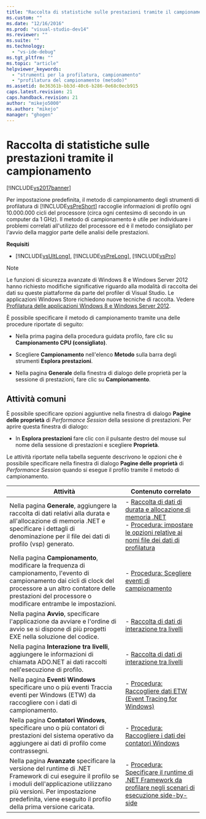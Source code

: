 ```yaml
---
title: "Raccolta di statistiche sulle prestazioni tramite il campionamento | Microsoft Docs"
ms.custom: ""
ms.date: "12/16/2016"
ms.prod: "visual-studio-dev14"
ms.reviewer: ""
ms.suite: ""
ms.technology: 
  - "vs-ide-debug"
ms.tgt_pltfrm: ""
ms.topic: "article"
helpviewer_keywords: 
  - "strumenti per la profilatura, campionamento"
  - "profilatura del campionamento (metodo)"
ms.assetid: 8e36361b-bb3d-40c6-b286-0e68c0ecb915
caps.latest.revision: 21
caps.handback.revision: 21
author: "mikejo5000"
ms.author: "mikejo"
manager: "ghogen"
---
```

# Raccolta di statistiche sulle prestazioni tramite il campionamento
[!INCLUDE[vs2017banner](../code-quality/includes/vs2017banner.md)]

Per impostazione predefinita, il metodo di campionamento degli strumenti di profilatura di [!INCLUDE[vsPreShort](../code-quality/includes/vspreshort_md.md)] raccoglie informazioni di profilo ogni 10.000.000 cicli del processore \(circa ogni centesimo di secondo in un computer da 1 GHz\).  Il metodo di campionamento è utile per individuare i problemi correlati all'utilizzo del processore ed è il metodo consigliato per l'avvio della maggior parte delle analisi delle prestazioni.  
  
 **Requisiti**  
  
-   [!INCLUDE[vsUltLong](../code-quality/includes/vsultlong_md.md)], [!INCLUDE[vsPreLong](../code-quality/includes/vsprelong_md.md)], [!INCLUDE[vsPro](../code-quality/includes/vspro_md.md)]  
  
> [!NOTE]
>  Le funzioni di sicurezza avanzate di Windows 8 e Windows Server 2012 hanno richiesto modifiche significative riguardo alla modalità di raccolta dei dati su queste piattaforme da parte del profiler di Visual Studio.  Le applicazioni Windows Store richiedono nuove tecniche di raccolta.  Vedere [Profilatura delle applicazioni Windows 8 e Windows Server 2012](../profiling/performance-tools-on-windows-8-and-windows-server-2012-applications.md).  
  
 È possibile specificare il metodo di campionamento tramite una delle procedure riportate di seguito:  
  
-   Nella prima pagina della procedura guidata profilo, fare clic su **Campionamento CPU \(consigliato\)**.  
  
-   Scegliere **Campionamento** nell'elenco **Metodo** sulla barra degli strumenti **Esplora prestazioni**.  
  
-   Nella pagina **Generale** della finestra di dialogo delle proprietà per la sessione di prestazioni, fare clic su **Campionamento**.  
  
## Attività comuni  
 È possibile specificare opzioni aggiuntive nella finestra di dialogo **Pagine delle proprietà** di *Performance Session* della sessione di prestazioni.  Per aprire questa finestra di dialogo:  
  
-   In **Esplora prestazioni** fare clic con il pulsante destro del mouse sul nome della sessione di prestazioni e scegliere **Proprietà**.  
  
 Le attività riportate nella tabella seguente descrivono le opzioni che è possibile specificare nella finestra di dialogo **Pagine delle proprietà** di *Performance Session* quando si esegue il profilo tramite il metodo di campionamento.  
  
|Attività|Contenuto correlato|  
|--------------|-------------------------|  
|Nella pagina **Generale**, aggiungere la raccolta di dati relativi alla durata e all'allocazione di memoria .NET e specificare i dettagli di denominazione per il file dei dati di profilo \(vsp\) generato.|-   [Raccolta di dati di durata e allocazione di memoria .NET](../profiling/collecting-dotnet-memory-allocation-and-lifetime-data.md)<br />-   [Procedura: impostare le opzioni relative ai nomi file dei dati di profilatura](../profiling/how-to-set-performance-data-file-name-options.md)|  
|Nella pagina **Campionamento**, modificare la frequenza di campionamento, l'evento di campionamento dai cicli di clock del processore a un altro contatore delle prestazioni del processore o modificare entrambe le impostazioni.|-   [Procedura: Scegliere eventi di campionamento](../profiling/how-to-choose-sampling-events.md)|  
|Nella pagina **Avvio**, specificare l'applicazione da avviare e l'ordine di avvio se si dispone di più progetti EXE nella soluzione del codice.|-   [Raccolta di dati di interazione tra livelli](../profiling/collecting-tier-interaction-data.md)|  
|Nella pagina **Interazione tra livelli**, aggiungere le informazioni di chiamata ADO.NET ai dati raccolti nell'esecuzione di profilo.|-   [Raccolta di dati di interazione tra livelli](../profiling/collecting-tier-interaction-data.md)|  
|Nella pagina **Eventi Windows** specificare uno o più eventi Traccia eventi per Windows \(ETW\) da raccogliere con i dati di campionamento.|-   [Procedura: Raccogliere dati ETW \(Event Tracing for Windows\)](../profiling/how-to-collect-event-tracing-for-windows-etw-data.md)|  
|Nella pagina **Contatori Windows**, specificare uno o più contatori di prestazioni del sistema operativo da aggiungere ai dati di profilo come contrassegni.|-   [Procedura: Raccogliere i dati dei contatori Windows](../profiling/how-to-collect-windows-counter-data.md)|  
|Nella pagina **Avanzate** specificare la versione del runtime di .NET Framework di cui eseguire il profilo se i moduli dell'applicazione utilizzano più versioni.  Per impostazione predefinita, viene eseguito il profilo della prima versione caricata.|-   [Procedura: Specificare il runtime di .NET Framework da profilare negli scenari di esecuzione side\-by\-side](../profiling/how-to-specify-the-dotnet-framework-runtime.md)|